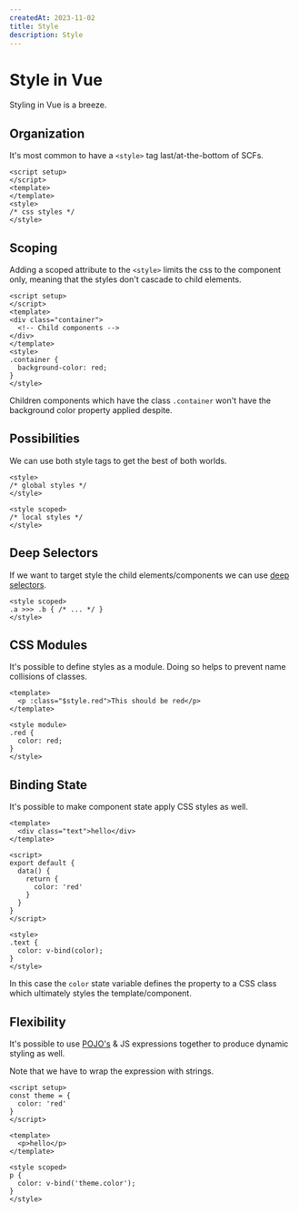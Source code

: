 ```yaml
---
createdAt: 2023-11-02
title: Style
description: Style
---
```


# Style in Vue

Styling in Vue is a breeze. 

## Organization

It's most common to have a `<style>` tag last/at-the-bottom of SCFs.

```vue
<script setup>
</script>
<template>
</template>
<style>
/* css styles */
</style>
```

## Scoping

Adding a scoped attribute to the `<style>` limits the css to the component only, meaning that the styles don't cascade to child elements.

```vue
<script setup>
</script>
<template>
<div class="container">
  <!-- Child components -->
</div>
</template>
<style>
.container {
  background-color: red;
}
</style>
```

Children components which have the class `.container` won't have the background color property applied despite.

## Possibilities
We can use both style tags to get the best of both worlds.

```vue
<style>
/* global styles */
</style>

<style scoped>
/* local styles */
</style>
```


## Deep Selectors
If we want to target style the child elements/components we can use [deep selectors](https://vuejs.org/api/sfc-css-features.html).

```vue
<style scoped>
.a >>> .b { /* ... */ }
</style>
```

## CSS Modules
It's possible to define styles as a module. Doing so helps to prevent name collisions of classes.

```vue
<template>
  <p :class="$style.red">This should be red</p>
</template>

<style module>
.red {
  color: red;
}
</style>
```


## Binding State
It's possible to make component state apply CSS styles as well.

```vue
<template>
  <div class="text">hello</div>
</template>

<script>
export default {
  data() {
    return {
      color: 'red'
    }
  }
}
</script>

<style>
.text {
  color: v-bind(color);
}
</style>
```

In this case the `color` state variable defines the property to a CSS class which ultimately styles the template/component.

## Flexibility
It's possible to use [POJO's](https://stackoverflow.com/questions/52453407/the-difference-between-object-and-plain-object-in-javascript) & JS expressions together to produce dynamic styling as well.

Note that we have to wrap the expression with strings.

```vue
<script setup>
const theme = {
  color: 'red'
}
</script>

<template>
  <p>hello</p>
</template>

<style scoped>
p {
  color: v-bind('theme.color');
}
</style>
```